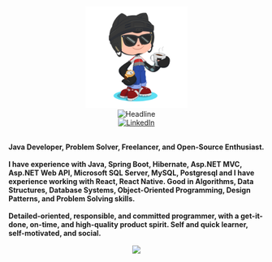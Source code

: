 <div>
    <div align=center>
        <img src="https://raw.githubusercontent.com/yildirimkerem/yildirimkerem/main/.github/img/GitHub.png" alt="GitHub Octocat Drinking a Cup of Coffee" height="200">
    </div>
    <div align=center>
        <img src="https://readme-typing-svg.herokuapp.com?color=%236FDA44&size=32&center=true&vCenter=true&width=600&height=50&lines=Hi+there+I'm+Kerem+%F0%9F%91%8B;Java+Developer;Problem+Solver;Freelancer;Open-Source+Enthusiast;Writing+code+is+art+🎨" alt="Headline" />
    </div>
    <div align=center>
        <a href="https://www.linkedin.com/in/yildirim-kerem/"><img src="https://img.shields.io/badge/Linkedin-0077b5?style=flat&logo=linkedin" alt="LinkedIn" /></a>
    </div>
    <div align=left>
        <br>
        <p>
            <strong>
                Java Developer, Problem Solver, Freelancer, and Open-Source Enthusiast.<br><br>
                I have experience with Java, Spring Boot, Hibernate, Asp.NET MVC, Asp.NET Web API, Microsoft SQL Server, MySQL, Postgresql and I have experience working with React, React Native. Good in Algorithms, Data Structures, Database Systems, Object-Oriented Programming, Design Patterns, and Problem Solving skills.<br><br>
                 Detailed-oriented, responsible, and committed programmer, with a get-it-done, on-time, and high-quality product spirit. Self and quick learner, self-motivated, and social.
            </strong>
        </p>
    </div>
    <div align=center>
           <img src="https://raw.githubusercontent.com/yildirimkerem/yildirimkerem/main/.github/img/wow.gif" align="center" height="325" data-canonical-src="https://media.giphy.com/media/NEvPzZ8bd1V4Y/giphy.gif?cid=ecf05e47e0ca55fb7926904229fa065fefd89f7c50e946d2&amp;rid=giphy.gif&amp;ct=g" style="max-width: 100%;">
        <br>
        <br>
    </div>
 
</div>
   


